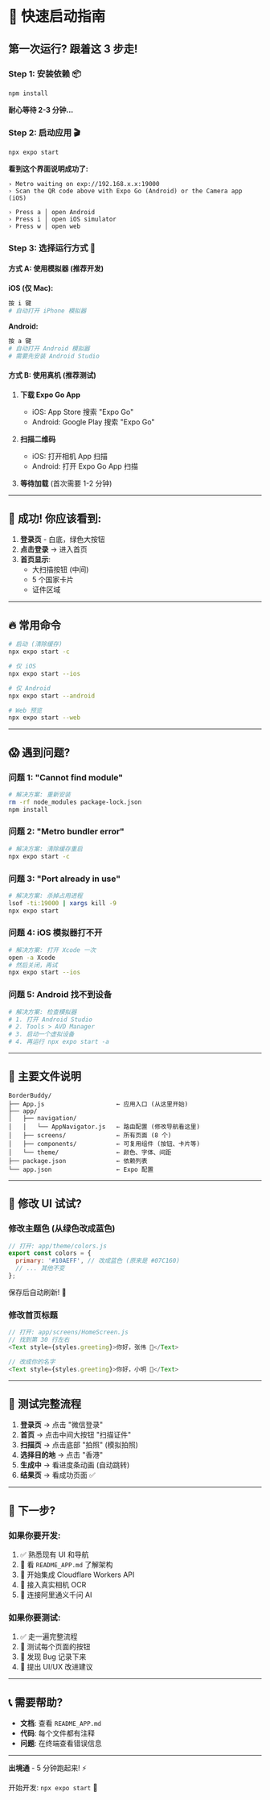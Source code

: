 # 🚀 快速启动指南

## 第一次运行? 跟着这 3 步走!

### Step 1: 安装依赖 📦

```bash
npm install
```

**耐心等待 2-3 分钟...**

### Step 2: 启动应用 🎬

```bash
npx expo start
```

**看到这个界面说明成功了:**
```
› Metro waiting on exp://192.168.x.x:19000
› Scan the QR code above with Expo Go (Android) or the Camera app (iOS)

› Press a │ open Android
› Press i │ open iOS simulator
› Press w │ open web
```

### Step 3: 选择运行方式 📱

#### 方式 A: 使用模拟器 (推荐开发)

**iOS (仅 Mac):**
```bash
按 i 键
# 自动打开 iPhone 模拟器
```

**Android:**
```bash
按 a 键  
# 自动打开 Android 模拟器
# 需要先安装 Android Studio
```

#### 方式 B: 使用真机 (推荐测试)

1. **下载 Expo Go App**
   - iOS: App Store 搜索 "Expo Go"
   - Android: Google Play 搜索 "Expo Go"

2. **扫描二维码**
   - iOS: 打开相机 App 扫描
   - Android: 打开 Expo Go App 扫描

3. **等待加载** (首次需要 1-2 分钟)

---

## 🎉 成功! 你应该看到:

1. **登录页** - 白底，绿色大按钮
2. **点击登录** → 进入首页
3. **首页显示**:
   - 大扫描按钮 (中间)
   - 5 个国家卡片
   - 证件区域

---

## 🔥 常用命令

```bash
# 启动 (清除缓存)
npx expo start -c

# 仅 iOS
npx expo start --ios

# 仅 Android  
npx expo start --android

# Web 预览
npx expo start --web
```

---

## 😱 遇到问题?

### 问题 1: "Cannot find module"

```bash
# 解决方案: 重新安装
rm -rf node_modules package-lock.json
npm install
```

### 问题 2: "Metro bundler error"

```bash
# 解决方案: 清除缓存重启
npx expo start -c
```

### 问题 3: "Port already in use"

```bash
# 解决方案: 杀掉占用进程
lsof -ti:19000 | xargs kill -9
npx expo start
```

### 问题 4: iOS 模拟器打不开

```bash
# 解决方案: 打开 Xcode 一次
open -a Xcode
# 然后关闭，再试
npx expo start --ios
```

### 问题 5: Android 找不到设备

```bash
# 解决方案: 检查模拟器
# 1. 打开 Android Studio
# 2. Tools > AVD Manager
# 3. 启动一个虚拟设备
# 4. 再运行 npx expo start -a
```

---

## 📂 主要文件说明

```
BorderBuddy/
├── App.js                    ← 应用入口 (从这里开始)
├── app/
│   ├── navigation/
│   │   └── AppNavigator.js   ← 路由配置 (修改导航看这里)
│   ├── screens/              ← 所有页面 (8 个)
│   ├── components/           ← 可复用组件 (按钮、卡片等)
│   └── theme/                ← 颜色、字体、间距
├── package.json              ← 依赖列表
└── app.json                  ← Expo 配置
```

---

## 🎨 修改 UI 试试?

### 修改主题色 (从绿色改成蓝色)

```javascript
// 打开: app/theme/colors.js
export const colors = {
  primary: '#10AEFF', // 改成蓝色 (原来是 #07C160)
  // ... 其他不变
};
```

保存后自动刷新! 🎉

### 修改首页标题

```javascript
// 打开: app/screens/HomeScreen.js
// 找到第 30 行左右
<Text style={styles.greeting}>你好，张伟 👋</Text>

// 改成你的名字
<Text style={styles.greeting}>你好，小明 👋</Text>
```

---

## 📱 测试完整流程

1. **登录页** → 点击 "微信登录"
2. **首页** → 点击中间大按钮 "扫描证件"
3. **扫描页** → 点击底部 "拍照" (模拟拍照)
4. **选择目的地** → 点击 "香港"
5. **生成中** → 看进度条动画 (自动跳转)
6. **结果页** → 看成功页面 ✅

---

## 🎯 下一步?

### 如果你要开发:

1. ✅ 熟悉现有 UI 和导航
2. 📝 看 `README_APP.md` 了解架构
3. 🔌 开始集成 Cloudflare Workers API
4. 📸 接入真实相机 OCR
5. 🤖 连接阿里通义千问 AI

### 如果你要测试:

1. ✅ 走一遍完整流程
2. 📱 测试每个页面的按钮
3. 🐛 发现 Bug 记录下来
4. 💬 提出 UI/UX 改进建议

---

## 📞 需要帮助?

- **文档**: 查看 `README_APP.md`
- **代码**: 每个文件都有注释
- **问题**: 在终端查看错误信息

---

**出境通** - 5 分钟跑起来! ⚡️

开始开发: `npx expo start` 🚀
